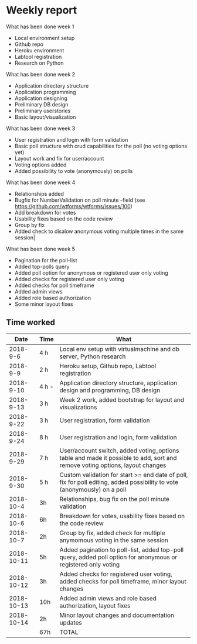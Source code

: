 # Weekly report

What has been done week 1

* Local environment setup
* Github repo
* Heroku environment
* Labtool registration
* Research on Python

What has been done week 2

* Application directory structure
* Application programming
* Application designing
* Preliminary DB design
* Preliminary userstories
* Basic layout/visualization

What has been done week 3

* User registration and login with form validation
* Basic poll structure with crud capabilities for the poll (no voting options yet)
* Layout work and fix for user/account
* Voting options added
* Added possibility to vote (anonymously) on polls

What has been done week 4

* Relationships added
* Bugfix for NumberValidation on poll minute -field (see https://github.com/wtforms/wtforms/issues/100)
* Add breakdown for votes
* Usability fixes based on the code review
* Group by fix
* Added check to disalow anonymous voting multiple times in the same session|

What has been done week 5

* Pagination for the poll-list
* Added top-polls query
* Added poll option for anonymous or registered user only voting
* Added checks for registered user only voting
* Added checks for poll timeframe
* Added admin views
* Added role based authorization
* Some minor layout fixes

## Time worked

| Date | Time | What |
| --- | --- | --- |
| 2018-9-6 | 4 h | Local env setup with virtualmachine and db server, Python research|
| 2018-9-9 | 2 h | Heroku setup, Github repo, Labtool registration|
| 2018-9-10 | 4 h - | Application directory structure, application design and programming, DB design|
| 2018-9-13 | 3 h | Week 2 work, added bootstrap for layout and visualizations|
| 2018-9-22 | 3 h | User registration, form validation |
| 2018-9-24 | 8 h | User registration and login, form validation|
| 2018-9-29 | 7 h | User/account switch, added voting_options table and made it possible to add, sort and remove voting options, layout changes|
| 2018-9-30 | 5 h | Custom validation for start >= end date of poll, fix for poll editing, added possibility to vote (anonymously) on a poll|
| 2018-10-4 | 3h | Relationships, bug fix on the poll minute validation|
| 2018-10-6 | 6h | Breakdown for votes, usability fixes based on the code review|
| 2018-10-7 | 2h | Group by fix, added check for multiple anymomous voting in the same session|
| 2018-10-11 | 5h | Added pagination to poll-list, added top-poll query, added poll option for anonymous or registered only voting|
| 2018-10-12 | 3h | Added checks for registered user voting, added checks for poll timeframe, minor layout changes|
| 2018-10-13 | 10h | Added admin views and role based authorization, layout fixes|
| 2018-10-14 | 2h | Minor layout changes and documentation updates|
| | 67h | TOTAL|
